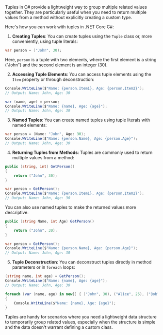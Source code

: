 Tuples in C# provide a lightweight way to group multiple related values together. They are particularly useful when you need to return multiple values from a method without explicitly creating a custom type.

Here's how you can work with tuples in .NET Core C#:

1. **Creating Tuples**:
   You can create tuples using the `Tuple` class or, more conveniently, using tuple literals:

```csharp
var person = ("John", 30);
```

Here, `person` is a tuple with two elements, where the first element is a string ("John") and the second element is an integer (30).

2. **Accessing Tuple Elements**:
   You can access tuple elements using the `Item` property or through deconstruction:

```csharp
Console.WriteLine($"Name: {person.Item1}, Age: {person.Item2}");
// Output: Name: John, Age: 30

var (name, age) = person;
Console.WriteLine($"Name: {name}, Age: {age}");
// Output: Name: John, Age: 30
```

3. **Named Tuples**:
   You can create named tuples using tuple literals with named elements:

```csharp
var person = (Name: "John", Age: 30);
Console.WriteLine($"Name: {person.Name}, Age: {person.Age}");
// Output: Name: John, Age: 30
```

4. **Returning Tuples from Methods**:
   Tuples are commonly used to return multiple values from a method:

```csharp
public (string, int) GetPerson()
{
    return ("John", 30);
}

var person = GetPerson();
Console.WriteLine($"Name: {person.Item1}, Age: {person.Item2}");
// Output: Name: John, Age: 30
```

You can also use named tuples to make the returned values more descriptive:

```csharp
public (string Name, int Age) GetPerson()
{
    return ("John", 30);
}

var person = GetPerson();
Console.WriteLine($"Name: {person.Name}, Age: {person.Age}");
// Output: Name: John, Age: 30
```

5. **Tuple Deconstruction**:
   You can deconstruct tuples directly in method parameters or in `foreach` loops:

```csharp
(string name, int age) = GetPerson();
Console.WriteLine($"Name: {name}, Age: {age}");
// Output: Name: John, Age: 30

foreach (var (name, age) in new[] { ("John", 30), ("Alice", 25), ("Bob", 35) })
{
    Console.WriteLine($"Name: {name}, Age: {age}");
}
```

Tuples are handy for scenarios where you need a lightweight data structure to temporarily group related values, especially when the structure is simple and the data doesn't warrant defining a custom class.